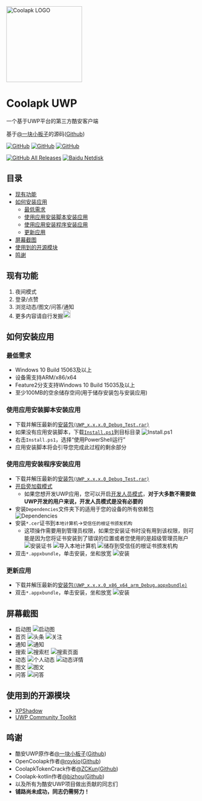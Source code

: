 <img alt="Coolapk LOGO" src="./logo3.png" width="200px" />

# Coolapk UWP
一个基于UWP平台的第三方酷安客户端

基于[@一块小板子](http://www.coolapk.com/u/695942)的源码([Github](https://github.com/oboard/CoolApk-UWP))

<a href="https://github.com/Tangent-90/Coolapk-UWP/blob/master/LICENSE"><img alt="GitHub" src="https://img.shields.io/github/license/Tangent-90/Coolapk-UWP.svg?label=License&style=flat-square"></a>
<a href="https://github.com/Tangent-90/Coolapk-UWP/issues"><img alt="GitHub" src="https://img.shields.io/github/issues/Tangent-90/Coolapk-UWP.svg?label=Issues&style=flat-square"></a>
<a href="https://github.com/Tangent-90/Coolapk-UWP/stargazers"><img alt="GitHub" src="https://img.shields.io/github/stars/Tangent-90/Coolapk-UWP.svg?label=Stars&style=flat-square"></a>

<a href="https://github.com/Tangent-90/Coolapk-UWP/releases/latest"><img alt="GitHub All Releases" src="https://img.shields.io/github/downloads/Tangent-90/Coolapk-UWP/total.svg?label=DOWNLOAD&logo=github&style=for-the-badge"></a>
<a href=""><img alt="Baidu Netdisk" src="https://img.shields.io/badge/download-%e5%af%86%e7%a0%81%ef%bc%9alIIl-magenta.svg?label=%e4%b8%8b%e8%bd%bd&logo=baidu&style=for-the-badge"></a>

## 目录
- [现有功能](#现有功能)
- [如何安装应用](#如何安装应用)
  - [最低需求](#最低需求)
  - [使用应用安装脚本安装应用](#使用应用安装脚本安装应用)
  - [使用应用安装程序安装应用](#使用应用安装程序安装应用)
  - [更新应用](#更新应用)
- [屏幕截图](#屏幕截图)
- [使用到的开源模块](#使用到的开源模块)
- [鸣谢](#鸣谢)

## 现有功能
1. 夜间模式
2. 登录/点赞
3. 浏览动态/图文/问答/通知
4. 更多内容请自行发掘<img alt="流汗滑稽" src="./酷安 UWP/Assets/Emoji/(流汗滑稽.png" width="20px" />

## 如何安装应用
### 最低需求
- Windows 10 Build 15063及以上
- 设备需支持ARM/x86/x64
- Feature2分支支持Windows 10 Build 15035及以上
- 至少100MB的空余储存空间(用于储存安装包与安装应用)

### 使用应用安装脚本安装应用
- 下载并解压最新的[安装包`(UWP_x.x.x.0_Debug_Test.rar)`](https://github.com/Tangent-90/Coolapk-UWP/releases/latest)
- 如果没有应用安装脚本，下载[`Install.ps1`](Install.ps1)到目标目录
![Install.ps1](Screenshots/Snipaste_2019-10-12_22-49-11.png)
- 右击`Install.ps1`，选择“使用PowerShell运行”
- 应用安装脚本将会引导您完成此过程的剩余部分

### 使用应用安装程序安装应用
- 下载并解压最新的[安装包`(UWP_x.x.x.0_Debug_Test.rar)`](https://github.com/Tangent-90/Coolapk-UWP/releases/latest)
- [开启旁加载模式](https://www.windowscentral.com/how-enable-windows-10-sideload-apps-outside-store)
  - 如果您想开发UWP应用，您可以开启[开发人员模式](https://docs.microsoft.com/zh-cn/windows/uwp/get-started/enable-your-device-for-development)，**对于大多数不需要做UWP开发的用户来说，开发人员模式是没有必要的**
- 安装`Dependencies`文件夹下的适用于您的设备的所有依赖包
![Dependencies](Screenshots/Snipaste_2019-10-13_15-51-33.png)
- 安装`*.cer`证书到`本地计算机`→`受信任的根证书颁发机构`
  - 这项操作需要用到管理员权限，如果您安装证书时没有用到该权限，则可能是因为您将证书安装到了错误的位置或者您使用的是超级管理员账户
  ![安装证书](Screenshots/Snipaste_2019-10-12_22-46-37.png)
  ![导入本地计算机](Screenshots/Snipaste_2019-10-19_15-28-58.png)
  ![储存到受信任的根证书颁发机构](Screenshots/Snipaste_2019-10-20_23-36-44.png)
- 双击`*.appxbundle`，单击安装，坐和放宽
![安装](Screenshots/Snipaste_2019-10-13_12-42-40.png)

### 更新应用
- 下载并解压最新的[安装包`(UWP_x.x.x.0_x86_x64_arm_Debug.appxbundle)`](https://github.com/Tangent-90/Coolapk-UWP/releases/latest)
- 双击`*.appxbundle`，单击安装，坐和放宽
![安装](Screenshots/Snipaste_2019-10-13_16-01-09.png)

## 屏幕截图
- 启动图
![启动图](Screenshots/2019-10-23-127642.png)
- 首页
![头条](Screenshots/批注-2019-11-30-184431.jpg)
![关注](Screenshots/批注-2019-11-30-183949.jpg)
- 通知
![通知](Screenshots/批注-2019-11-30-184511.jpg)
- 搜索
![搜索栏](Screenshots/批注-2019-11-30-182039.jpg)
![搜索页面](Screenshots/批注-2019-11-30-182138.jpg)
- 动态
![个人动态](Screenshots/批注-2019-11-30-183116.jpg)
![动态详情](Screenshots/批注-2019-11-30-191108.jpg)
- 图文
![图文](Screenshots/批注-2019-11-30-183241.jpg)
- 问答
![问答](Screenshots/批注-2019-11-30-184130.jpg)

## 使用到的开源模块
- [XPShadow](https://github.com/brookshi/XPShadow/)
- [UWP Community Toolkit](https://github.com/Microsoft/UWPCommunityToolkit/)

## 鸣谢
- 酷安UWP原作者[@一块小板子](http://www.coolapk.com/u/695942)([Github](https://github.com/oboard))
- OpenCoolapk作者[@roykio](http://www.coolapk.com/u/703542)([Github](https://github.com/roykio))
- CoolapkTokenCrack作者[@ZCKun](http://www.coolapk.com/u/654147)([Github](https://github.com/ZCKun))
- Coolapk-kotlin作者[@bjzhou](http://www.coolapk.com/u/528097)([Github](https://github.com/bjzhou))
- 以及所有为酷安UWP项目做出贡献的同志们
- **铺路尚未成功，同志仍需努力！**
